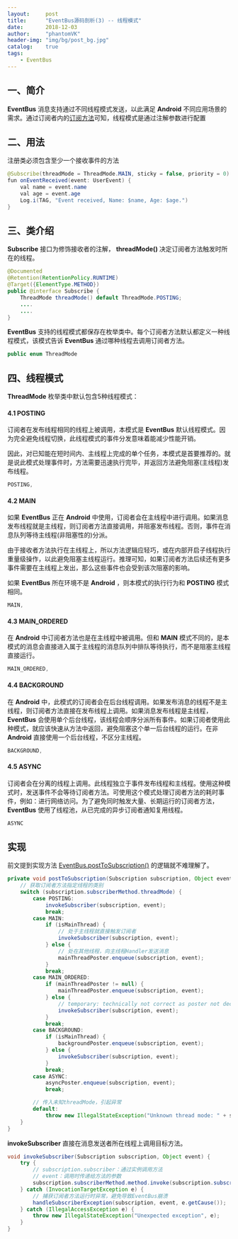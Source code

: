 ```yaml
---
layout:     post
title:      "EventBus源码剖析(3) -- 线程模式"
date:       2018-12-03
author:     "phantomVK"
header-img: "img/bg/post_bg.jpg"
catalog:    true
tags:
    - EventBus
---
```


## 一、简介

__EventBus__ 消息支持通过不同线程模式发送，以此满足 __Android__ 不同应用场景的需求。通过订阅者内的[订阅方法](/2018/11/14/EventBus_1_Register/#21-订阅者)可知，线程模式是通过注解参数进行配置

## 二、用法

注册类必须包含至少一个接收事件的方法

```java
@Subscribe(threadMode = ThreadMode.MAIN, sticky = false, priority = 0)
fun onEventReceived(event: UserEvent) {
    val name = event.name
    val age = event.age
    Log.i(TAG, "Event received, Name: $name, Age: $age.")
}
```

## 三、类介绍

__Subscribe__ 接口为修饰接收者的注解， __threadMode()__ 决定订阅者方法触发时所在的线程。

```java
@Documented
@Retention(RetentionPolicy.RUNTIME)
@Target({ElementType.METHOD})
public @interface Subscribe {
    ThreadMode threadMode() default ThreadMode.POSTING;
    ....
    ....
}
```

__EventBus__ 支持的线程模式都保存在枚举类中。每个订阅者方法默认都定义一种线程模式，该模式告诉 __EventBus__ 通过哪种线程去调用订阅者方法。

```java
public enum ThreadMode
```

## 四、线程模式

__ThreadMode__ 枚举类中默认包含5种线程模式：

#### 4.1 POSTING

订阅者在发布线程相同的线程上被调用，本模式是 __EventBus__ 默认线程模式。因为完全避免线程切换，此线程模式的事件分发意味着能减少性能开销。

因此，对已知能在短时间内、主线程上完成的单个任务，本模式是首要推荐的。就是说此模式处理事件时，方法需要迅速执行完毕，并返回方法避免阻塞(主线程)发布线程。

```java
POSTING,
```

#### 4.2 MAIN

如果 __EventBus__ 正在 __Android__ 中使用，订阅者会在主线程中进行调用。如果消息发布线程就是主线程，则订阅者方法直接调用，并阻塞发布线程。否则，事件在消息队列等待主线程(非阻塞性的)分派。

由于接收者方法执行在主线程上，所以方法逻辑应轻巧，或在内部开启子线程执行重量级操作，以此避免阻塞主线程运行。推理可知，如果订阅者方法后续还有更多事件需要在主线程上发出，那么这些事件也会受到该次阻塞的影响。

如果 __EventBus__ 所在环境不是 __Android__ ，则本模式的执行行为和 __POSTING__ 模式相同。

```java
MAIN,
```

#### 4.3 MAIN_ORDERED

在 __Android__ 中订阅者方法也是在主线程中被调用。但和 __MAIN__ 模式不同的，是本模式的消息会直接进入属于主线程的消息队列中排队等待执行，而不是阻塞主线程直接运行。

```java
MAIN_ORDERED,
```

#### 4.4 BACKGROUND

在 __Android__ 中，此模式的订阅者会在后台线程调用。如果发布消息的线程不是主线程，则订阅者方法直接在发布线程上调用。如果消息发布线程是主线程，__EventBus__ 会使用单个后台线程，该线程会顺序分派所有事件。如果订阅者使用此种模式，就应该快速从方法中返回，避免阻塞这个单一后台线程的运行。在非 __Android__ 直接使用一个后台线程，不区分主线程。

```java
BACKGROUND,
```

#### 4.5 ASYNC

订阅者会在分离的线程上调用。此线程独立于事件发布线程和主线程。使用这种模式时，发送事件不会等待订阅者方法。可使用这个模式处理订阅者方法的耗时事件，例如：进行网络访问。为了避免同时触发大量、长期运行的订阅者方法，__EventBus__ 使用了线程池，从已完成的异步订阅者通知复用线程。

```java
ASYNC
```

## 实现

前文提到实现方法 [EventBus.postToSubscription()](/2018/11/14/EventBus_1_Register/#44-posttosubscription) 的逻辑就不难理解了。

```java
private void postToSubscription(Subscription subscription, Object event, boolean isMainThread) {
    // 获取订阅者方法指定线程的类别
    switch (subscription.subscriberMethod.threadMode) {
        case POSTING:
            invokeSubscriber(subscription, event);
            break;
        case MAIN:
            if (isMainThread) {
                // 处于主线程就直接触发订阅者
                invokeSubscriber(subscription, event);
            } else {
                // 处在其他线程，向主线程Handler发送消息
                mainThreadPoster.enqueue(subscription, event);
            }
            break;
        case MAIN_ORDERED:
            if (mainThreadPoster != null) {
                mainThreadPoster.enqueue(subscription, event);
            } else {
                // temporary: technically not correct as poster not decoupled from subscriber
                invokeSubscriber(subscription, event);
            }
            break;
        case BACKGROUND:
            if (isMainThread) {
                backgroundPoster.enqueue(subscription, event);
            } else {
                invokeSubscriber(subscription, event);
            }
            break;
        case ASYNC:
            asyncPoster.enqueue(subscription, event);
            break;

        // 传入未知threadMode，引起异常
        default:
            throw new IllegalStateException("Unknown thread mode: " + subscription.subscriberMethod.threadMode);
    }
}
```

__invokeSubscriber__ 直接在消息发送者所在线程上调用目标方法。

```java
void invokeSubscriber(Subscription subscription, Object event) {
    try {
        // subscription.subscriber：通过实例调用方法
        // event：调用时传递给方法的参数
        subscription.subscriberMethod.method.invoke(subscription.subscriber, event);
    } catch (InvocationTargetException e) {
        // 捕获订阅者方法运行时异常，避免导致EventBus崩溃
        handleSubscriberException(subscription, event, e.getCause());
    } catch (IllegalAccessException e) {
        throw new IllegalStateException("Unexpected exception", e);
    }
}
```
